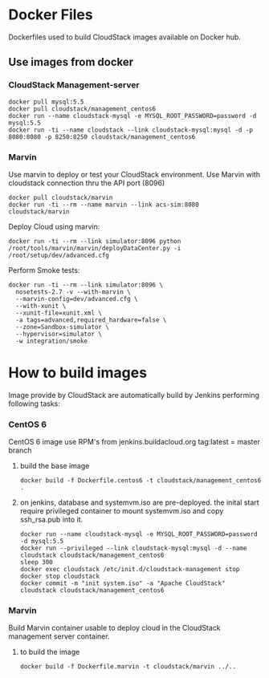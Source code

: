 
# Docker Files

Dockerfiles used to build CloudStack images available on Docker hub.


## Use images from docker

### CloudStack Management-server 

```
docker pull mysql:5.5
docker pull cloudstack/management_centos6
docker run --name cloudstack-mysql -e MYSQL_ROOT_PASSWORD=password -d mysql:5.5
docker run -ti --name cloudstack --link cloudstack-mysql:mysql -d -p 8080:8080 -p 8250:8250 cloudstack/management_centos6
```

### Marvin

Use marvin to deploy or test your CloudStack environment.
Use Marvin with cloudstack connection thru the API port (8096)

```
docker pull cloudstack/marvin
docker run -ti --rm --name marvin --link acs-sim:8080 cloudstack/marvin
```

Deploy Cloud using marvin:

```
docker run -ti --rm --link simulator:8096 python /root/tools/marvin/marvin/deployDataCenter.py -i /root/setup/dev/advanced.cfg
```

Perform Smoke tests:
```
docker run -ti --rm --link simulator:8096 \
  nosetests-2.7 -v --with-marvin \
  --marvin-config=dev/advanced.cfg \
  --with-xunit \
  --xunit-file=xunit.xml \
  -a tags=advanced,required_hardware=false \
  --zone=Sandbox-simulator \
  --hypervisor=simulator \
  -w integration/smoke
```

# How to build images

Image provide by CloudStack are automatically build by Jenkins performing following tasks:


### CentOS 6

CentOS 6 image use RPM's from jenkins.buildacloud.org
tag:latest = master branch

1. build the base image

   ```
   docker build -f Dockerfile.centos6 -t cloudstack/management_centos6 .
   ```

2. on jenkins, database and systemvm.iso are pre-deployed. the inital start require privileged container to
   mount systemvm.iso and copy ssh_rsa.pub into it.

   ```
   docker run --name cloudstack-mysql -e MYSQL_ROOT_PASSWORD=password -d mysql:5.5
   docker run --privileged --link cloudstack-mysql:mysql -d --name cloudstack cloudstack/management_centos6
   sleep 300
   docker exec cloudstack /etc/init.d/cloudstack-management stop
   docker stop cloudstack
   docker commit -m "init system.iso" -a "Apache CloudStack" cloudstack cloudstack/management_centos6
   ```

### Marvin

Build Marvin container usable to deploy cloud in the CloudStack management server container.


1. to build the image

   ```
   docker build -f Dockerfile.marvin -t cloudstack/marvin ../..
   ```

